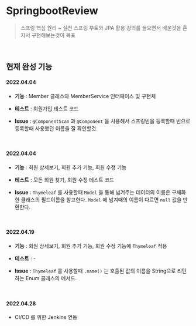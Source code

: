 # SpringbootReview

> 스프링 핵심 원리 ~ 실전 스프링 부트와 JPA 활용 강의를 들으면서 배운것을 혼자서 구현해보는것이 목표

<br>

## 현재 완성 기능

#### 2022.04.04

- **기능** : Member 클래스와 MemberService 인터페이스 및 구현체 

- **테스트** : 회원가입 테스트 코드 

- **Issue** : `@ComponentScan` 과 `@Component` 을 사용해서 스프링빈을 등록할때 빈으로 등록할때 사용했던 이름을 잘 확인할것.  

<br>

#### 2022.04.04

- **기능** : 회원 상세보기, 회원 추가 기능, 회원 수정 기능 

- **테스트** : 모든 회원 찾기, 회원 수정 테스트 코드 

- **Issue** : `Thymeleaf` 를 사용할때 `Model` 을 통해 넘겨주는 데이터의 이름은 구체화한 클래스의 필드이름을 참고한다. `Model` 에 넘겨때의 이름이 다르면 `null` 값을 반환한다.

<br>

#### 2022.04.19

- **기능** : 회원 상세보기, 회원 추가 기능, 회원 수정 기능에 `Thymeleaf` 적용

- **테스트** : - 

- **Issue** : `Thymeleaf` 를 사용할때 `.name()` 는 호출된 값의 이름을 String으로 리턴하는 Enum 클래스의 메서드.

<br>

#### 2022.04.28 

- CI/CD 를 위한 Jenkins 연동 

<br>
<br>
<br>
